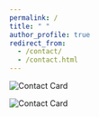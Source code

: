 ```yaml
---
permalink: /
title: " "
author_profile: true
redirect_from: 
  - /contact/
  - /contact.html
---
```


![Contact Card](https://hihello.me/p/e83f5579-a3ab-4318-9b1c-002deb7af921)

![Contact Card](http://rns294.github.io/images/contact.png)
